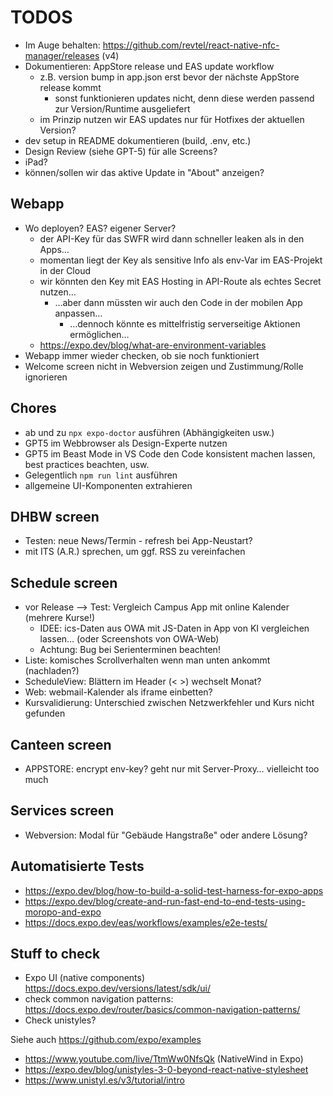 # TODOS

- Im Auge behalten: https://github.com/revtel/react-native-nfc-manager/releases (v4)
- Dokumentieren: AppStore release und EAS update workflow
  - z.B. version bump in app.json erst bevor der nächste AppStore release kommt
    - sonst funktionieren updates nicht, denn diese werden passend zur Version/Runtime ausgeliefert
  - im Prinzip nutzen wir EAS updates nur für Hotfixes der aktuellen Version?
- dev setup in README dokumentieren (build, .env, etc.)
- Design Review (siehe GPT-5) für alle Screens?
- iPad?
- können/sollen wir das aktive Update in "About" anzeigen?

## Webapp

- Wo deployen? EAS? eigener Server?
  - der API-Key für das SWFR wird dann schneller leaken als in den Apps… 
  - momentan liegt der Key als sensitive Info als env-Var im EAS-Projekt in der Cloud 
  - wir könnten den Key mit EAS Hosting in API-Route als echtes Secret nutzen…
    - …aber dann müssten wir auch den Code in der mobilen App anpassen…
      - …dennoch könnte es mittelfristig serverseitige Aktionen ermöglichen…
  - https://expo.dev/blog/what-are-environment-variables
- Webapp immer wieder checken, ob sie noch funktioniert
- Welcome screen nicht in Webversion zeigen und Zustimmung/Rolle ignorieren

## Chores

- ab und zu `npx expo-doctor` ausführen (Abhängigkeiten usw.)
- GPT5 im Webbrowser als Design-Experte nutzen
- GPT5 im Beast Mode in VS Code den Code konsistent machen lassen, best practices beachten, usw.
- Gelegentlich `npm run lint` ausführen
- allgemeine UI-Komponenten extrahieren

## DHBW screen

- Testen: neue News/Termin - refresh bei App-Neustart?
- mit ITS (A.R.) sprechen, um ggf. RSS zu vereinfachen

## Schedule screen

- vor Release --> Test: Vergleich Campus App mit online Kalender (mehrere Kurse!)
  - IDEE: ics-Daten aus OWA mit JS-Daten in App von KI vergleichen lassen… (oder Screenshots von OWA-Web)
  - Achtung: Bug bei Serienterminen beachten!
- Liste: komisches Scrollverhalten wenn man unten ankommt (nachladen?)
- ScheduleView: Blättern im Header (< >) wechselt Monat?
- Web: webmail-Kalender als iframe einbetten?
- Kursvalidierung: Unterschied zwischen Netzwerkfehler und Kurs nicht gefunden

## Canteen screen

- APPSTORE: encrypt env-key? geht nur mit Server-Proxy… vielleicht too much

## Services screen

- Webversion: Modal für "Gebäude Hangstraße" oder andere Lösung?

## Automatisierte Tests

- https://expo.dev/blog/how-to-build-a-solid-test-harness-for-expo-apps
- https://expo.dev/blog/create-and-run-fast-end-to-end-tests-using-moropo-and-expo
- https://docs.expo.dev/eas/workflows/examples/e2e-tests/

## Stuff to check

- Expo UI (native components) https://docs.expo.dev/versions/latest/sdk/ui/
- check common navigation patterns: https://docs.expo.dev/router/basics/common-navigation-patterns/
- Check unistyles?

Siehe auch https://github.com/expo/examples

- https://www.youtube.com/live/TtmWw0NfsQk (NativeWind in Expo)
- https://expo.dev/blog/unistyles-3-0-beyond-react-native-stylesheet
- https://www.unistyl.es/v3/tutorial/intro
